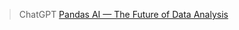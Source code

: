 > ChatGPT
[Pandas AI — The Future of Data Analysis](https://medium.com/@fareedkhandev/pandas-ai-the-future-of-data-analysis-8f0be9b5ab6f 'PandasAI接口调用OpenAI接口')
